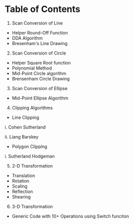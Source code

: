 # Table of Contents

1. Scan Conversion of Line
  * Helper Round-Off Function
  * DDA Algorithm
  * Bresenham's Line Drawing

2. Scan Conversion of Circle
 * Helper Square Root function
 * Polynomial Method
 * Mid-Point Circle algorithm
 * Brensenham Circle Drawing

3. Scan Conversion of Ellipse
 * Mid-Point Ellipse Algorithm
 
4. Clipping Algorithms
 * Line Clipping
 
  i. Cohen Sutherland
  
  ii. Liang Barskey
  
 * Polygon Clipping
 
  i. Sutherland Hodgeman

5. 2-D Transformation
 * Translation
 * Rotation
 * Scaling
 * Reflection
 * Shearing

6. 3-D Transformation
* Generic Code with 10+ Operations using Switch funciton
